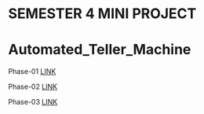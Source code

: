 # SEMESTER 4 MINI PROJECT
# Automated_Teller_Machine

Phase-01 [LINK](https://github.com/ayush2442/Automated_Teller_Machine/blob/main/PHASE-1.pdf)

Phase-02 [LINK](https://github.com/ayush2442/Automated_Teller_Machine/blob/main/PHASE-2_FINAL.pdf)

Phase-03 [LINK](https://github.com/ayush2442/Automated_Teller_Machine/blob/main/PHASE-3.pdf)

